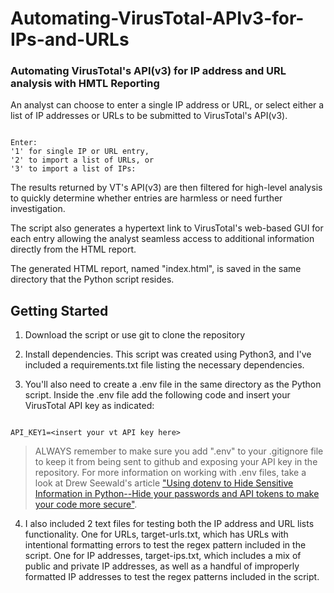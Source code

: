 # Automating-VirusTotal-APIv3-for-IPs-and-URLs
### Automating VirusTotal's API(v3) for IP address and URL analysis with HMTL Reporting

An analyst can choose to enter a single IP address or URL, or select either a list of IP addresses or URLs to be submitted to VirusTotal's API(v3).

``` nolinenumbers

Enter: 
'1' for single IP or URL entry, 
'2' to import a list of URLs, or 
'3' to import a list of IPs:

```

The results returned by VT's API(v3) are then filtered for high-level analysis to quickly determine whether entries are harmless or need further investigation.

The script also generates a hypertext link to VirusTotal's web-based GUI for each entry allowing the analyst seamless access to additional information directly from the HTML report.

The generated HTML report, named "index.html", is saved in the same directory that the Python script resides.

## Getting Started

1. Download the script or use git to clone the repository

2. Install dependencies.  This script was created using Python3, and I've included a requirements.txt file listing the necessary dependencies.

3. You'll also need to create a .env file in the same directory as the Python script. Inside the .env file add the following code and insert your VirusTotal API key as indicated:

``` nolinenumbers

API_KEY1=<insert your vt API key here>

```

> ALWAYS remember to make sure you add ".env" to your .gitignore file to keep it from being sent to github and exposing your API key in the repository.  For more information on working with .env files, take a look at Drew Seewald's article ["Using dotenv to Hide Sensitive Information in Python--Hide your passwords and API tokens to make your code more secure"](https://towardsdatascience.com/using-dotenv-to-hide-sensitive-information-in-python-77ab9dfdaac8 "Using dotenv to Hide Sensitive Information in Python").

4. I also included 2 text files for testing both the IP address and URL lists functionality.  One for URLs, target-urls.txt, which has URLs with intentional formatting errors to test the regex pattern included in the script.  One for IP addresses, target-ips.txt, which includes a mix of public and private IP addresses, as well as a handful of improperly formatted IP addresses to test the regex patterns included in the script.